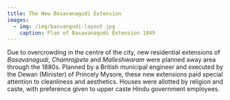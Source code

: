 ```yaml
---
title: The New Basavanagudi Extension
images:
  - img: /img/basvangudi-layout.jpg
    caption: Plan of Basavanagudi Extension 1849
---
```

Due to overcrowding in the centre of the city, new residential extensions of *Basavanagudi*, *Chamrajpete* and *Malleshwaram* were planned away area through the 1880s. Planned by a British municipal engineer and executed by the Dewan (Minister) of Princely Mysore, these new extensions paid special attention to cleanliness and aesthetics. Houses were allotted by religion and caste, with preference given to upper caste Hindu government employees.